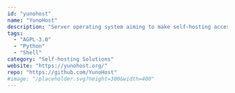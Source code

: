 ```yaml
---
id: "yunohost"
name: "YunoHost"
description: "Server operating system aiming to make self-hosting accessible to everyone."
tags:
  - "AGPL-3.0"
  - "Python"
  - "Shell"
category: "Self-hosting Solutions"
website: "https://yunohost.org/"
repo: "https://github.com/YunoHost"
#image: "/placeholder.svg?height=300&width=400"
---
```



